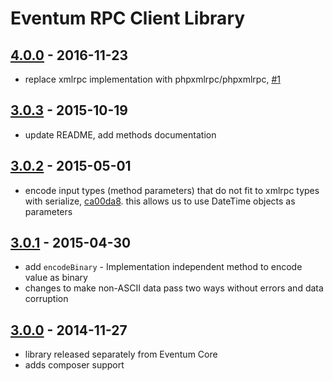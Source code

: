 # Eventum RPC Client Library

## [4.0.0] - 2016-11-23

 - replace xmlrpc implementation with phpxmlrpc/phpxmlrpc, [#1]

## [3.0.3] - 2015-10-19

 - update README, add methods documentation

## [3.0.2] - 2015-05-01

 - encode input types (method parameters) that do not fit to xmlrpc types with serialize, [ca00da8].
   this allows us to use DateTime objects as parameters

## [3.0.1] - 2015-04-30

 - add `encodeBinary` - Implementation independent method to encode value as binary
 - changes to make non-ASCII data pass two ways without errors and data corruption

## [3.0.0] - 2014-11-27

 - library released separately from Eventum Core
 - adds composer support

[4.0.0]: https://github.com/eventum/rpc/compare/v3.0.3...v4.0.0
[3.0.3]: https://github.com/eventum/rpc/compare/v3.0.2...v3.0.3
[3.0.2]: https://github.com/eventum/rpc/compare/v3.0.1...v3.0.2
[3.0.1]: https://github.com/eventum/rpc/compare/v3.0.0...v3.0.1
[3.0.0]: https://github.com/eventum/rpc/commits/v3.0.0
[ca00da8]: https://github.com/eventum/rpc/commit/ca00da8
[#1]: https://github.com/eventum/rpc/pull/1

